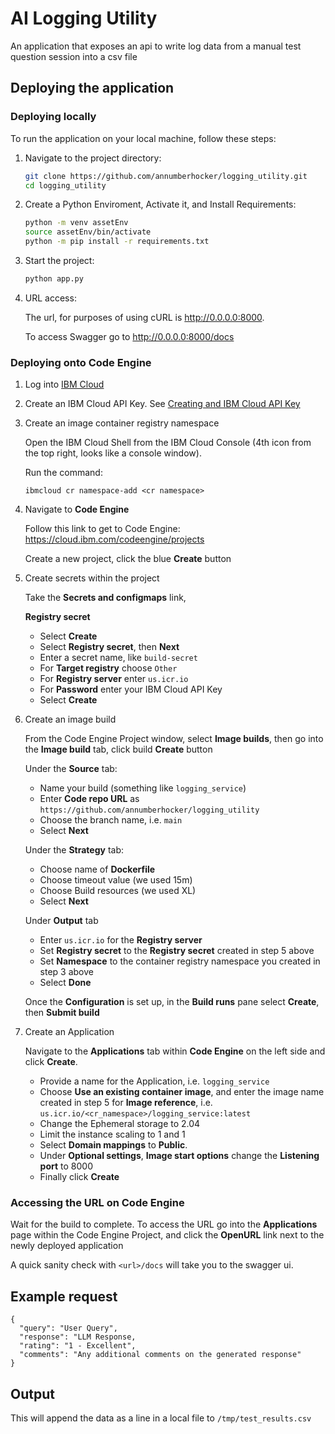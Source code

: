 # AI Logging Utility
An application that exposes an api to write log data from a manual test question session into a csv file

## Deploying the application

### Deploying locally

To run the application on your local machine, follow these steps:

1. Navigate to the project directory:

    ```bash
    git clone https://github.com/annumberhocker/logging_utility.git
    cd logging_utility
    ```

3. Create a Python Enviroment, Activate it, and Install Requirements:

    ```bash
    python -m venv assetEnv
    source assetEnv/bin/activate
    python -m pip install -r requirements.txt
     ```

4. Start the project:

    ```bash
    python app.py
    ```

5. URL access:

    The url, for purposes of using cURL is http://0.0.0.0:8000.

    To access Swagger go to http://0.0.0.0:8000/docs
### Deploying onto Code Engine
1. Log into [IBM Cloud](cloud.ibm.com)

2. Create an IBM Cloud API Key.  See [Creating and IBM Cloud API Key](https://www.ibm.com/docs/en/app-connect/container?topic=servers-creating-cloud-api-key)

3. Create an image container registry namespace

    Open the IBM Cloud Shell from the IBM Cloud Console (4th icon from the top right, looks like a console window).
    
    Run the command:
    ```
    ibmcloud cr namespace-add <cr namespace>
    ```
    
3. Navigate to **Code Engine**

    Follow this link to get to Code Engine: https://cloud.ibm.com/codeengine/projects

    Create a new project, click the blue **Create** button

4. Create secrets within the project

    Take the **Secrets and configmaps** link, 
    
    **Registry secret**
    - Select **Create**
    - Select **Registry secret**, then **Next**
    - Enter a secret name, like `build-secret`
    - For **Target registry** choose `Other`
    - For **Registry server** enter `us.icr.io`
    - For **Password** enter your IBM Cloud API Key 
    - Select **Create**

5. Create an image build
    
    From the Code Engine Project window, select **Image builds**, then go into the **Image build** tab, click build **Create** button
    
    Under the **Source** tab:
    - Name your build (something like `logging_service`)
    - Enter **Code repo URL**  as `https://github.com/annumberhocker/logging_utility`
    - Choose the branch name, i.e. `main`
    - Select **Next**

    Under the **Strategy** tab:
    - Choose name of **Dockerfile**
    - Choose timeout value (we used 15m)
    - Choose Build resources (we used XL)
    - Select **Next**

    Under **Output** tab
    - Enter `us.icr.io` for the **Registry server**
    - Set **Registry secret** to the **Registry secret** created in step 5 above
    - Set **Namespace** to the container registry namespace you created in step 3 above
    - Select **Done**

    Once the **Configuration** is set up, in the **Build runs** pane select **Create**, then **Submit build**

6. Create an Application

    Navigate to the **Applications** tab within **Code Engine** on the left side and click **Create**.

    - Provide a name for the Application, i.e. `logging_service`
    - Choose **Use an existing container image**, and enter the image name created in step 5 for **Image reference**, i.e. `us.icr.io/<cr_namespace>/logging_service:latest`
    - Change the Ephemeral storage to 2.04
    - Limit the instance scaling to 1 and 1
    - Select **Domain mappings** to **Public**.
    - Under **Optional settings**, **Image start options** change the **Listening port** to 8000
    - Finally click **Create**

### Accessing the URL on Code Engine

Wait for the build to complete. To access the URL go into the **Applications** page within the Code Engine Project, and click the **OpenURL** link next to the newly deployed application

A quick sanity check with `<url>/docs` will take you to the swagger ui. 

## Example request
```
{
  "query": "User Query",
  "response": "LLM Response,
  "rating": "1 - Excellent",
  "comments": "Any additional comments on the generated response"
}
```
## Output

This will append the data as a line in a local file to `/tmp/test_results.csv`


